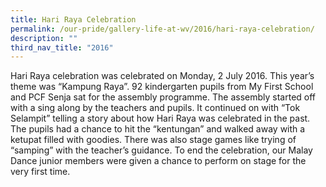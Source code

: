 ```yaml
---
title: Hari Raya Celebration
permalink: /our-pride/gallery-life-at-wv/2016/hari-raya-celebration/
description: ""
third_nav_title: "2016"
---
```

Hari Raya celebration was celebrated on Monday, 2 July 2016. This year’s theme was “Kampung Raya”. 92 kindergarten pupils from My First School and PCF Senja sat for the assembly programme. The assembly started off with a sing along by the teachers and pupils. It continued on with “Tok Selampit” telling a story about how Hari Raya was celebrated in the past. The pupils had a chance to hit the “kentungan” and walked away with a ketupat filled with goodies. There was also stage games like trying of “samping” with the teacher’s guidance. To end the celebration, our Malay Dance junior members were given a chance to perform on stage for the very first time.